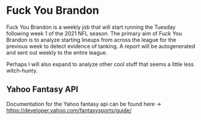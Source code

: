 # Fuck You Brandon
Fuck You Brandon is a weekly job that will start running the Tuesday following week 1 of the 2021 NFL season. The primary aim of Fuck You Brandon is to analyze starting lineups from across the league for the previous week to detect evidence of tanking. A report will be autogenerated and sent out weekly to the entire league.

Perhaps I will also expand to analyze other cool stuff that seems a little less witch-hunty.

## Yahoo Fantasy API 

Documentation for the Yahoo fantasy api can be found here -> https://developer.yahoo.com/fantasysports/guide/
